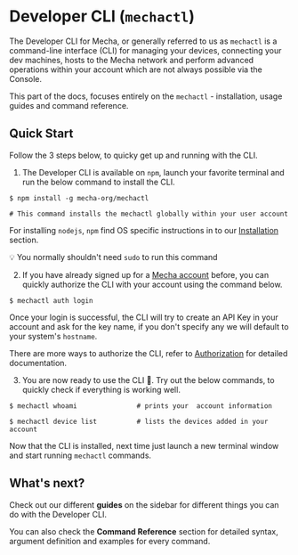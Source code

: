 # Developer CLI (`mechactl`)

The Developer CLI for Mecha, or generally referred to us as `mechactl` is a command-line interface (CLI) for managing your devices, connecting your dev machines, hosts to the Mecha network and perform advanced operations within your account which are not always possible via the Console.

This part of the docs, focuses entirely on the `mechactl` - installation, usage guides and command reference.

## Quick Start

Follow the 3 steps below, to quicky get up and running with the CLI.

1. The Developer CLI is available on `npm`, launch your favorite terminal and run the below command to install the CLI.

```shell
$ npm install -g mecha-org/mechactl

# This command installs the mechactl globally within your user account
```

For installing `nodejs`, `npm` find OS specific instructions in to our [Installation](installation/) section.

💡 You normally shouldn't need `sudo` to run this command

2. If you have already signed up for a [Mecha account](https://console.mecha.so/auth/signup/) before, you can quickly authorize the CLI with your account using the command below. 

```shell
$ mechactl auth login
```

Once your login is successful, the CLI will try to create an API Key in your account and ask for the key name, if you don't specify any we will default to your system's `hostname`.

There are more ways to authorize the CLI, refer to [Authorization](authorization/) for detailed documentation.

3. You are now ready to use the CLI 🚀. Try out the below commands, to quickly check if everything is working well.

```shell
$ mechactl whoami               # prints your  account information

$ mechactl device list          # lists the devices added in your account
```

Now that the CLI is installed, next time just launch a new terminal window and start running `mechactl` commands.


## What's next?

Check out our different **guides** on the sidebar for different things you can do with the Developer CLI.

You can also check the **Command Reference** section for detailed syntax, argument definition and examples for every command.

